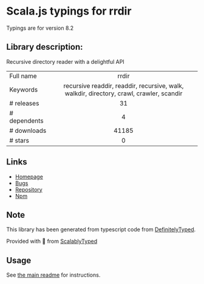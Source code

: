 
# Scala.js typings for rrdir

Typings are for version 8.2

## Library description:
Recursive directory reader with a delightful API

|                    |                 |
| ------------------ | :-------------: |
| Full name          | rrdir |
| Keywords           | recursive readdir, readdir, recursive, walk, walkdir, directory, crawl, crawler, scandir |
| # releases         | 31 |
| # dependents       | 4 |
| # downloads        | 41185 |
| # stars            | 0 |

## Links
- [Homepage](https://github.com/silverwind/rrdir#readme)
- [Bugs](https://github.com/silverwind/rrdir/issues)
- [Repository](https://github.com/silverwind/rrdir)
- [Npm](https://www.npmjs.com/package/rrdir)
    


## Note
This library has been generated from typescript code from [DefinitelyTyped](https://definitelytyped.org).

Provided with :purple_heart: from [ScalablyTyped](https://github.com/oyvindberg/ScalablyTyped)

## Usage
See [the main readme](../../readme.md) for instructions.


